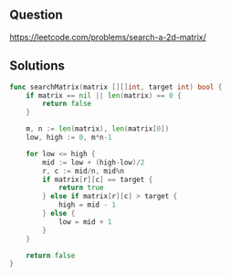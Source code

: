 ## Question

https://leetcode.com/problems/search-a-2d-matrix/

## Solutions

```go
func searchMatrix(matrix [][]int, target int) bool {
	if matrix == nil || len(matrix) == 0 {
		return false
	}

	m, n := len(matrix), len(matrix[0])
	low, high := 0, m*n-1

	for low <= high {
		mid := low + (high-low)/2
		r, c := mid/n, mid%n
		if matrix[r][c] == target {
			return true
		} else if matrix[r][c] > target {
			high = mid - 1
		} else {
			low = mid + 1
		}
	}

	return false
}
```
